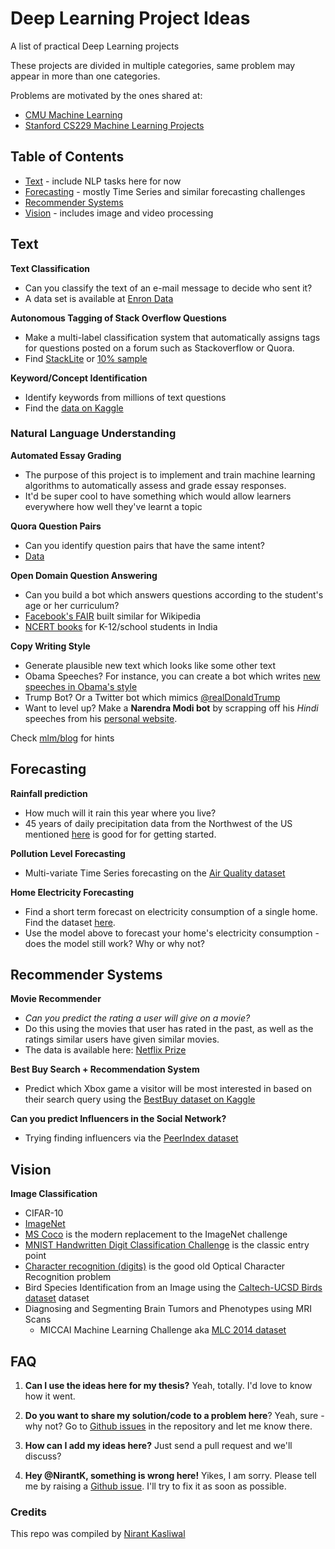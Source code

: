 # Deep Learning Project Ideas
A list of practical Deep Learning projects

These projects are divided in multiple categories, same problem may appear in more than one categories. 

Problems are motivated by the ones shared at:

* [CMU Machine Learning](http://www.cs.cmu.edu/~./10701/projects.html)
* [Stanford CS229 Machine Learning Projects](http://cs229.stanford.edu/)

## Table of Contents

- [Text](https://github.com/NirantK/awesome-project-ideas#text) - include NLP tasks here for now
- [Forecasting](https://github.com/NirantK/awesome-project-ideas#forecasting) - mostly Time Series and similar forecasting challenges
- [Recommender Systems](https://github.com/NirantK/awesome-project-ideas#recommender-systems)
- [Vision](https://github.com/NirantK/awesome-project-ideas#vision) - includes image and video processing

Text
---------
**Text Classification**
- Can you classify the text of an e-mail message to decide who sent it?
- A data set is available at [Enron Data](https://www.cs.cmu.edu/~./enron/)

**Autonomous Tagging of Stack Overflow Questions** 
- Make a multi-label classification system that automatically assigns tags for questions posted on a forum such as Stackoverflow or Quora. 
- Find [StackLite](https://www.kaggle.com/stackoverflow/stacklite) or [10% sample](https://www.kaggle.com/stackoverflow/stacksample) 

**Keyword/Concept Identification** 
- Identify keywords from millions of text questions
- Find the [data on Kaggle](https://www.kaggle.com/c/facebook-recruiting-iii-keyword-extraction/data)

### Natural Language Understanding
**Automated Essay Grading** 
- The purpose of this project is to implement and train machine learning algorithms to automatically assess and grade essay responses. 
- It'd be super cool to have something which would allow learners everywhere how well they've learnt a topic

**Quora Question Pairs** 
- Can you identify question pairs that have the same intent? 
- [Data](https://www.kaggle.com/c/quora-question-pairs/data) 

**Open Domain Question Answering** 
- Can you build a bot which answers questions according to the student's age or her curriculum? 
- [Facebook's FAIR](https://github.com/facebookresearch/DrQA) built similar for Wikipedia 
- [NCERT books](https://www.github.com/NirantK/ncert) for K-12/school  students in India

**Copy Writing Style**
- Generate plausible new text which looks like some other text
- Obama Speeches? For instance, you can create a bot which writes [new speeches in Obama's style](https://medium.com/@samim/obama-rnn-machine-generated-political-speeches-c8abd18a2ea0)
- Trump Bot? Or a Twitter bot which mimics [@realDonaldTrump](http://www.twitter.com/@realdonaldtrump)
- Want to level up? Make a **Narendra Modi bot** by scrapping off his *Hindi* speeches from his [personal website](http://www.narendramodi.in).

Check [mlm/blog](http://machinelearningmastery.com/text-generation-lstm-recurrent-neural-networks-python-keras/) for hints

Forecasting
---------
**Rainfall prediction** 
- How much will it rain this year where you live? 
- 45 years of daily precipitation data from the Northwest of the US mentioned [here](http://research.jisao.washington.edu/data_sets/widmann/) is good for for getting started. 

**Pollution Level Forecasting** 
- Multi-variate Time Series forecasting on the [Air Quality dataset](https://archive.ics.uci.edu/ml/datasets/Beijing+PM2.5+Data)

**Home Electricity Forecasting** 
- Find a short term forecast on electricity consumption of a single home. Find the dataset [here](https://archive.ics.uci.edu/ml/datasets/individual+household+electric+power+consumption). 
- Use the model above to forecast your home's electricity consumption - does the model still work? Why or why not? 

Recommender Systems
---------
**Movie Recommender** 
- *Can you predict the rating a user will give on a movie?* 
- Do this using the movies that user has rated in the past, as well as the ratings similar users have given similar movies. 
- The data is available here: [Netflix Prize](http://www.netflixprize.com/)

**Best Buy Search + Recommendation System** 
- Predict which Xbox game a visitor will be most interested in based on their search query using the [BestBuy dataset on Kaggle](https://www.kaggle.com/c/acm-sf-chapter-hackathon-small/data)

**Can you predict Influencers in the Social Network?** 
- Trying finding influencers via the [PeerIndex dataset](https://www.kaggle.com/c/predict-who-is-more-influential-in-a-social-network/data)

Vision
---------
**Image Classification**
- CIFAR-10
- [ImageNet](http://www.image-net.org/)
- [MS Coco](http://mscoco.org/) is the modern replacement to the ImageNet challenge
- [MNIST Handwritten Digit Classification Challenge](http://yann.lecun.com/exdb/mnist/)  is the classic entry point
- [Character recognition (digits)](http://ai.stanford.edu/~btaskar/ocr/) is the good old Optical Character Recognition problem
- Bird Species Identification from an Image using the [Caltech-UCSD Birds dataset](http://www.vision.caltech.edu/visipedia/CUB-200-2011.html) dataset
- Diagnosing and Segmenting Brain Tumors and Phenotypes using MRI Scans
    - MICCAI Machine Learning Challenge aka [MLC 2014 dataset](https://www.nmr.mgh.harvard.edu/lab/laboratory-computational-imaging-biomarkers/miccai-2014-machine-learning-challenge)


## FAQ
1. **Can I use the ideas here for my thesis?** Yeah, totally. I'd love to know how it went. 

2. **Do you want to share my solution/code to a problem here**? Yeah, sure - why not? Go to [Github issues](https://github.com/NirantK/awesome-project-ideas/issues) in the repository and let me know there. 

3. **How can I add my ideas here?** Just send a pull request and we'll discuss? 

4. **Hey @NirantK, something is wrong here!** Yikes, I am sorry. Please tell me by raising a [Github issue](https://github.com/NirantK/awesome-project-ideas/issues). I'll try to fix it as soon as possible. 

### Credits
This repo was compiled by [Nirant Kasliwal](http://twitter.com/NirantK)

